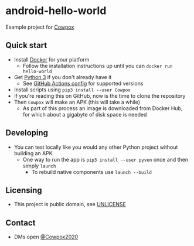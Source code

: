 # android-hello-world
Example project for [Cowpox](https://github.com/combatopera/Cowpox)

## Quick start
* Install [Docker](https://docs.docker.com/get-docker/) for your platform
    * Follow the installation instructions up until you can `docker run hello-world`
* Get [Python 3](https://www.python.org/) if you don't already have it
    * See [GitHub Actions config](.github/workflows/Cowpox.yml) for supported versions
* Install scripts using `pip3 install --user Cowpox`
* If you're reading this on GitHub, now is the time to clone the repository
* Then `Cowpox` will make an APK (this will take a while)
    * As part of this process an image is downloaded from Docker Hub, for which about a gigabyte of disk space is needed

## Developing
* You can test locally like you would any other Python project without building an APK
    * One way to run the app is `pip3 install --user pyven` once and then simply `launch`
        * To rebuild native components use `launch --build`

## Licensing
* This project is public domain, see [UNLICENSE](UNLICENSE)

## Contact
* DMs open [@Cowpox2020](https://twitter.com/Cowpox2020)
